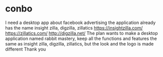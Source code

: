 # conbo
I need a desktop app about facebook advertising the application already has the name insight zilla, digzilla, zillatics  https://insightzilla.com/ https://zillatics.com/ http://digzilla.net/  The plan wants to make a desktop application named rabbit mastery, keep all the functions and features the same as insight zilla, digzilla, zillatics, but the look and the logo is made different  Thank you
